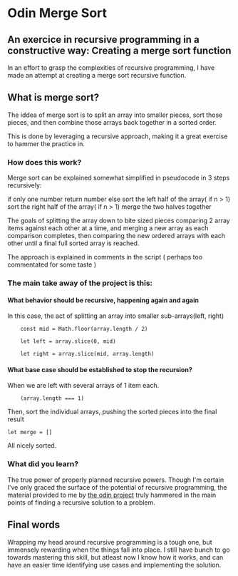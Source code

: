 # Odin Merge Sort

## An exercice in recursive programming in a constructive way: Creating a merge sort function

In an effort to grasp the complexities of recursive programming, I have made an attempt at creating a merge sort recursive function.

## What is merge sort?

The iddea of merge sort is to split an array into smaller pieces, sort those pieces, and then combine those arrays back together in a sorted order.

This is done by leveraging a recursive approach, making it a great exercise to hammer the practice in.

### How does this work?

Merge sort can be explained somewhat simplified in pseudocode in 3 steps recursively:

if only one number
return number
else
sort the left half of the array( if n > 1)
sort the right half of the array( if n > 1)
merge the two halves together

The goals of splitting the array down to bite sized pieces comparing 2 array items against each other at a time, and merging a new array as each comparison completes, then comparing the new ordered arrays with each other until a final
full sorted array is reached.

The approach is explained in comments in the script ( perhaps too commentated for some taste )

### The main take away of the project is this:

#### What behavior should be recursive, happening again and again

In this case, the act of splitting an array into smaller sub-arrays(left, right)

```
    const mid = Math.floor(array.length / 2)

    let left = array.slice(0, mid)

    let right = array.slice(mid, array.length)
```

#### What base case should be established to stop the recursion?

When we are left with several arrays of 1 item each.

```
    (array.length === 1)
```

Then, sort the individual arrays, pushing the sorted pieces into the final result

```
let merge = []
```

All nicely sorted.

### What did you learn?

The true power of properly planned recursive powers. Though I'm certain I've only graced the surface of the potential of recursive programming, the material provided to me by [the odin project](https://www.theodinproject.com/lessons/javascript-recursion) truly hammered in the main points of finding a recursive solution to a problem.

## Final words

Wrapping my head around recursive programming is a tough one, but immensely rewarding when the things fall into place. I still have bunch to go towards mastering this skill, but atleast now I know how it works, and can have an easier time identifying use cases and implementing the solution.

